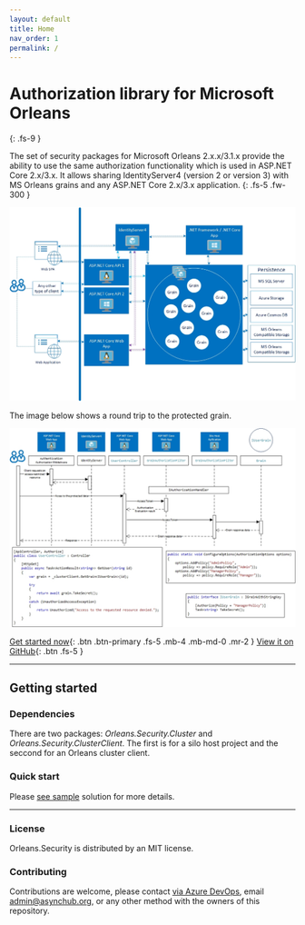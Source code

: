 ```yaml
---
layout: default
title: Home
nav_order: 1
permalink: /
---
```



# Authorization library for Microsoft Orleans
{: .fs-9 }

The set of security packages for Microsoft Orleans 2.x.x/3.1.x provide the ability to use the same authorization functionality which is used in ASP.NET Core 2.x/3.x. It allows sharing IdentityServer4 (version 2 or version 3) with MS Orleans grains and any ASP.NET Core 2.x/3.x application.
{: .fs-5 .fw-300 }

![Image 1](Index1.jpg)

The image below shows a round trip to the protected grain.

![Image 2](Index2.jpg)

[Get started now](#getting-started){: .btn .btn-primary .fs-5 .mb-4 .mb-md-0 .mr-2 } [View it on GitHub](https://github.com/Async-Hub/Orleans.Security){: .btn .fs-5 }

---

## Getting started
### Dependencies
There are two packages: *Orleans.Security.Cluster* and *Orleans.Security.ClusterClient*. The first is for a silo host project and the seccond for an Orleans cluster client.

### Quick start

Please [see sample](https://github.com/Async-Hub/Orleans.Security/tree/master/samples) solution for more details.

---

### License

Orleans.Security is distributed by an MIT license.

### Contributing

Contributions are welcome, please contact [via Azure DevOps](https://dev.azure.com/asynchub/Orleans.Security/_workitems/recentlyupdated/), email <admin@asynchub.org>, or any other method with the owners of this repository.